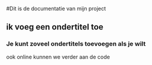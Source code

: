 #Dit is de documentatie van mijn project
## ik voeg een ondertitel toe
### Je kunt zoveel ondertitels toevoegen als je wilt

ook online kunnen we verder aan de code
